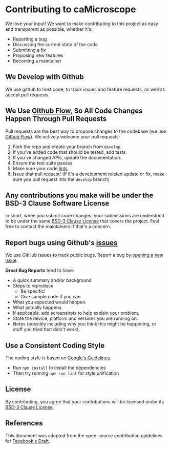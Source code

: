 # Contributing to caMicroscope
We love your input! We want to make contributing to this project as easy and transparent as possible, whether it's:

- Reporting a bug
- Discussing the current state of the code
- Submitting a fix
- Proposing new features
- Becoming a maintainer

## We Develop with Github
We use github to host code, to track issues and feature requests, as well as accept pull requests.

## We Use [Github Flow](https://guides.github.com/introduction/flow/index.html), So All Code Changes Happen Through Pull Requests
Pull requests are the best way to propose changes to the codebase (we use [Github Flow](https://guides.github.com/introduction/flow/index.html)). We actively welcome your pull requests:

1. Fork the repo and create your branch from `develop`.
2. If you've added code that should be tested, add tests.
3. If you've changed APIs, update the documentation.
4. Ensure the test suite passes.
5. Make sure your code [lints](#Use-a-Consistent-Coding-Style).
6. Issue that pull request! (If it's a development related update or fix, make sure you pull request into the `develop` branch)

## Any contributions you make will be under the BSD-3 Clause Software License
In short, when you submit code changes, your submissions are understood to be under the same [BSD-3 Clause License](https://opensource.org/licenses/BSD-3-Clause) that covers the project. Feel free to contact the maintainers if that's a concern.

## Report bugs using Github's [issues](https://github.com/camicroscope/caMicroscope/issues)
We use GitHub issues to track public bugs. Report a bug by [opening a new issue](https://github.com/camicroscope/caMicroscope/issues/new/choose).

**Great Bug Reports** tend to have:

- A quick summary and/or background
- Steps to reproduce
  - Be specific!
  - Give sample code if you can.
- What you expected would happen.
- What actually happens.
- If applicable, add screenshots to help explain your problem.
- State the device, platform and versions you are running on.
- Notes (possibly including why you think this might be happening, or stuff you tried that didn't work).

## Use a Consistent Coding Style
The coding style is based on [Google's Guidelines](https://github.com/google/styleguide).

* Run `npm install` to install the dependencies
* Then try running `npm run lint` for style unification

## License
By contributing, you agree that your contributions will be licensed under its [BSD-3 Clause License](https://github.com/camicroscope/.github/blob/master/LICENSE).

## References
This document was adapted from the open-source contribution guidelines for [Facebook's Draft](https://github.com/facebook/draft-js/blob/a9316a723f9e918afde44dea68b5f9f39b7d9b00/CONTRIBUTING.md).

